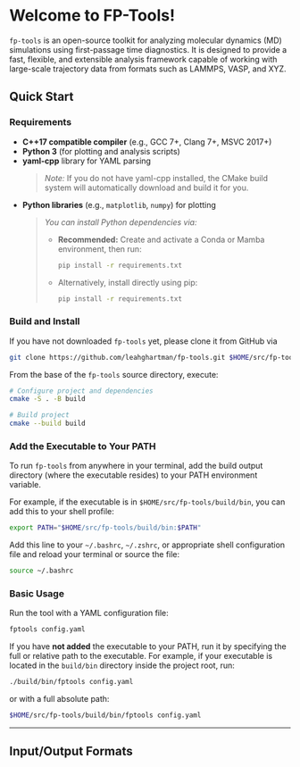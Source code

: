 # Welcome to FP-Tools!

`fp-tools` is an open-source toolkit for analyzing molecular dynamics (MD) simulations using first-passage time diagnostics. It is designed to provide a fast, flexible, and extensible analysis framework capable of working with large-scale trajectory data from formats such as LAMMPS, VASP, and XYZ.

## Quick Start

### Requirements

- **C++17 compatible compiler** (e.g., GCC 7+, Clang 7+, MSVC 2017+)
- **Python 3** (for plotting and analysis scripts)  
- **yaml-cpp** library for YAML parsing  
  > *Note:* If you do not have yaml-cpp installed, the CMake build system will automatically download and build it for you.
- **Python libraries** (e.g., `matplotlib`, `numpy`) for plotting  
  > *You can install Python dependencies via:*  
  > - **Recommended:** Create and activate a Conda or Mamba environment, then run:  
  >   ```bash
  >   pip install -r requirements.txt
  >   ```  
  > - Alternatively, install directly using pip:  
  >   ```bash
  >   pip install -r requirements.txt
  >   ```

### Build and Install

If you have not downloaded ```fp-tools``` yet, please clone it from GitHub via

```bash
git clone https://github.com/leahghartman/fp-tools.git $HOME/src/fp-tools # or whatever path you prefer
```

From the base of the ```fp-tools``` source directory, execute:

```bash
# Configure project and dependencies
cmake -S . -B build

# Build project
cmake --build build
```

### Add the Executable to Your PATH

To run ```fp-tools``` from anywhere in your terminal, add the build output directory (where the executable resides) to your PATH environment variable.

For example, if the executable is in ```$HOME/src/fp-tools/build/bin```, you can add this to your shell profile:

```bash
export PATH="$HOME/src/fp-tools/build/bin:$PATH"
```

Add this line to your ```~/.bashrc```, ```~/.zshrc```, or appropriate shell configuration file and reload your terminal or source the file:

```bash
source ~/.bashrc
```

### Basic Usage

Run the tool with a YAML configuration file:

```bash
fptools config.yaml
```
If you have **not added** the executable to your PATH, run it by specifying the full or relative path to the executable. For example, if your executable is located in the ```build/bin``` directory inside the project root, run:

```bash
./build/bin/fptools config.yaml
```

or with a full absolute path:

```bash
$HOME/src/fp-tools/build/bin/fptools config.yaml
```

---

## Input/Output Formats





